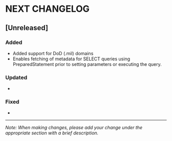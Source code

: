 # NEXT CHANGELOG

## [Unreleased]

### Added
- Added support for DoD (.mil) domains
- Enables fetching of metadata for SELECT queries using PreparedStatement prior to setting parameters or executing the query.

### Updated
- 

### Fixed
-

---
*Note: When making changes, please add your change under the appropriate section with a brief description.* 